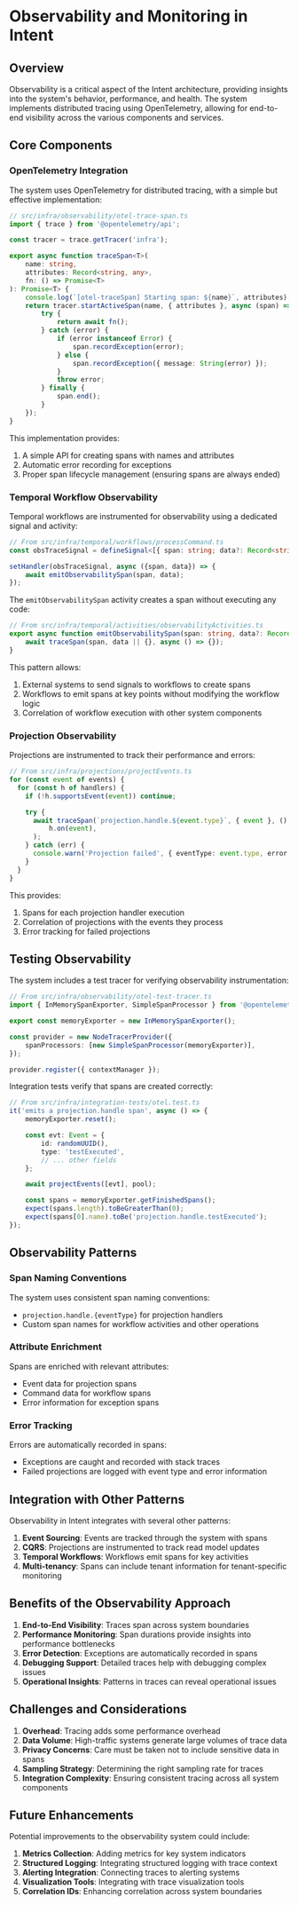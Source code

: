 # Observability and Monitoring in Intent

## Overview

Observability is a critical aspect of the Intent architecture, providing insights into the system's behavior, performance, and health. The system implements distributed tracing using OpenTelemetry, allowing for end-to-end visibility across the various components and services.

## Core Components

### OpenTelemetry Integration

The system uses OpenTelemetry for distributed tracing, with a simple but effective implementation:

```typescript
// src/infra/observability/otel-trace-span.ts
import { trace } from '@opentelemetry/api';

const tracer = trace.getTracer('infra');

export async function traceSpan<T>(
    name: string,
    attributes: Record<string, any>,
    fn: () => Promise<T>
): Promise<T> {
    console.log(`[otel-traceSpan] Starting span: ${name}`, attributes);
    return tracer.startActiveSpan(name, { attributes }, async (span) => {
        try {
            return await fn();
        } catch (error) {
            if (error instanceof Error) {
                span.recordException(error);
            } else {
                span.recordException({ message: String(error) });
            }
            throw error;
        } finally {
            span.end();
        }
    });
}
```

This implementation provides:
1. A simple API for creating spans with names and attributes
2. Automatic error recording for exceptions
3. Proper span lifecycle management (ensuring spans are always ended)

### Temporal Workflow Observability

Temporal workflows are instrumented for observability using a dedicated signal and activity:

```typescript
// From src/infra/temporal/workflows/processCommand.ts
const obsTraceSignal = defineSignal<[{ span: string; data?: Record<string, any> }]>('obs.trace');

setHandler(obsTraceSignal, async ({span, data}) => {
    await emitObservabilitySpan(span, data);
});
```

The `emitObservabilitySpan` activity creates a span without executing any code:

```typescript
// From src/infra/temporal/activities/observabilityActivities.ts
export async function emitObservabilitySpan(span: string, data?: Record<string, any>) {
    await traceSpan(span, data || {}, async () => {});
}
```

This pattern allows:
1. External systems to send signals to workflows to create spans
2. Workflows to emit spans at key points without modifying the workflow logic
3. Correlation of workflow execution with other system components

### Projection Observability

Projections are instrumented to track their performance and errors:

```typescript
// From src/infra/projections/projectEvents.ts
for (const event of events) {
  for (const h of handlers) {
    if (!h.supportsEvent(event)) continue;

    try {
      await traceSpan(`projection.handle.${event.type}`, { event }, () =>
          h.on(event),
      );
    } catch (err) {
      console.warn('Projection failed', { eventType: event.type, error: err });
    }
  }
}
```

This provides:
1. Spans for each projection handler execution
2. Correlation of projections with the events they process
3. Error tracking for failed projections

## Testing Observability

The system includes a test tracer for verifying observability instrumentation:

```typescript
// From src/infra/observability/otel-test-tracer.ts
import { InMemorySpanExporter, SimpleSpanProcessor } from '@opentelemetry/sdk-trace-base';

export const memoryExporter = new InMemorySpanExporter();

const provider = new NodeTracerProvider({
    spanProcessors: [new SimpleSpanProcessor(memoryExporter)],
});

provider.register({ contextManager });
```

Integration tests verify that spans are created correctly:

```typescript
// From src/infra/integration-tests/otel.test.ts
it('emits a projection.handle span', async () => {
    memoryExporter.reset();

    const evt: Event = {
        id: randomUUID(),
        type: 'testExecuted',
        // ... other fields
    };

    await projectEvents([evt], pool);

    const spans = memoryExporter.getFinishedSpans();
    expect(spans.length).toBeGreaterThan(0);
    expect(spans[0].name).toBe('projection.handle.testExecuted');
});
```

## Observability Patterns

### Span Naming Conventions

The system uses consistent span naming conventions:
- `projection.handle.{eventType}` for projection handlers
- Custom span names for workflow activities and other operations

### Attribute Enrichment

Spans are enriched with relevant attributes:
- Event data for projection spans
- Command data for workflow spans
- Error information for exception spans

### Error Tracking

Errors are automatically recorded in spans:
- Exceptions are caught and recorded with stack traces
- Failed projections are logged with event type and error information

## Integration with Other Patterns

Observability in Intent integrates with several other patterns:

1. **Event Sourcing**: Events are tracked through the system with spans
2. **CQRS**: Projections are instrumented to track read model updates
3. **Temporal Workflows**: Workflows emit spans for key activities
4. **Multi-tenancy**: Spans can include tenant information for tenant-specific monitoring

## Benefits of the Observability Approach

1. **End-to-End Visibility**: Traces span across system boundaries
2. **Performance Monitoring**: Span durations provide insights into performance bottlenecks
3. **Error Detection**: Exceptions are automatically recorded in spans
4. **Debugging Support**: Detailed traces help with debugging complex issues
5. **Operational Insights**: Patterns in traces can reveal operational issues

## Challenges and Considerations

1. **Overhead**: Tracing adds some performance overhead
2. **Data Volume**: High-traffic systems generate large volumes of trace data
3. **Privacy Concerns**: Care must be taken not to include sensitive data in spans
4. **Sampling Strategy**: Determining the right sampling rate for traces
5. **Integration Complexity**: Ensuring consistent tracing across all system components

## Future Enhancements

Potential improvements to the observability system could include:

1. **Metrics Collection**: Adding metrics for key system indicators
2. **Structured Logging**: Integrating structured logging with trace context
3. **Alerting Integration**: Connecting traces to alerting systems
4. **Visualization Tools**: Integrating with trace visualization tools
5. **Correlation IDs**: Enhancing correlation across system boundaries
